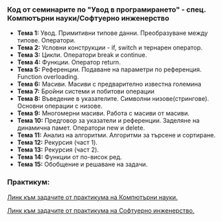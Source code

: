 ### Код от семинарите по "Увод в програмирането" - спец. Компютърни науки/Софтуерно инженерство

 - **Тема  1:**  Увод. Примитивни типове данни. Преобразуване между типове. Оператори.
 - **Тема  2:**  Условни конструкции - if, switch и тернарен оператор.
 - **Тема  3:**  Цикли. Оператори break и continue.
 - **Тема  4:**  Функции. Оператор return.
 - **Тема  5:**  Референции. Подаване на параметри по референция. Function overloading.
 - **Тема  6:**  Масиви. Масиви с предварително известна големина
 - **Тема  7:**  Бройни системи и побитови операции
 - **Тема  8:**  Въведение в указателите. Символни низове(стрингове). Основни операции с низове.
 - **Тема  9:**  Многомерни масиви. Работа с масиви от масиви.
 - **Тема  10:**  Предговор за указатели и референции. Заделяне на динамична памет. Оператори new и delete.
 - **Тема  11:**  Анализ на алгоритми. Алгоритми за търсене и сортиране.
 - **Тема  12:**  Рекурсия (част 1).
 - **Тема  13:**  Рекурсия (част 2).
 - **Тема  14:**  Функции от по-висок ред.
 - **Тема  15:**  Обобщение и решаване на задачи.



### Практикум:
[Линк към задачите от практикума на Компютърни науки.](https://github.com/Angeld55/Introduction_to_programming_FMI/tree/main/pract_KN)

[Линк към задачите от практикума на Софтуерно инженерство.](https://github.com/Angeld55/Introduction_to_programming_FMI/tree/main/pract_SI)
